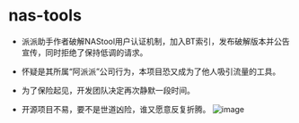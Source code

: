 # nas-tools
- 派派助手作者破解NAStool用户认证机制，加入BT索引，发布破解版本并公告宣传，同时拒绝了保持低调的请求。
- 怀疑是其所属“阿派派”公司行为，本项目恐又成为了他人吸引流量的工具。

- 为了保险起见，开发团队决定再次静默一段时间。

- 开源项目不易，要不是世道凶险，谁又愿意反复折腾。
![image](https://github.com/Shurelol/nas-tools-public/assets/16237201/fcbaf264-fa03-4452-b098-dd50e26deed7)
